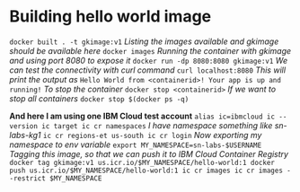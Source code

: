 # Building hello world image
`docker built . -t gkimage:v1`
*Listing the images available and gkimage should be available here*
`docker images`
*Running the container with gkimage and using port 8080 to expose it*
`docker run -dp 8080:8080 gkimage:v1`
*We can test the connectivity with curl command*
`curl localhost:8080`
*This will print the output as*
`Hello World from <containerid>! Your app is up and running!`
*To stop the container*
`docker stop <containerid>`
*If we want to stop all containers*
`docker stop $(docker ps -q)`

**And here I am using one IBM Cloud test account**
`alias ic=ibmcloud
ic --version
ic target
ic cr namespaces`
*I have namespace something like sn-labs-kg1*
`ic cr regions-et us-south
ic cr login`
*Now exporting my namespace to env variable*
`export MY_NAMESPACE=sn-labs-$USERNAME`
*Tagging this image, so that we can push it to IBM Cloud Container Registry*
`docker tag gkimage:v1 us.icr.io/$MY_NAMESPACE/hello-world:1
docker push us.icr.io/$MY_NAMESPACE/hello-world:1
ic cr images
ic cr images --restrict $MY_NAMESPACE`